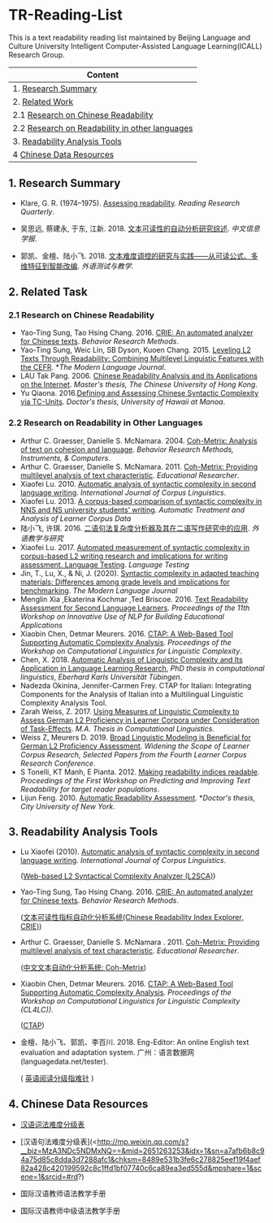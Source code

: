 # TR-Reading-List

This is a text  readability reading list maintained by Beijing Language and Culture University Intelligent Computer-Assisted Language Learning(ICALL)  Research Group.

| Content                                                |
| ------------------------------------------------------ |
| 1. [Research Summary](#1)                              |
| 2. [Related Work](#2)                                  |
| 2.1 [Research on Chinese Readability](#2.2)            |
| 2.2 [Research on Readability in other languages](#2.3) |
| 3. [Readability Analysis Tools](#3)                    |
| 4 [Chinese Data Resources](#4)                         |

<h2 id="1">1. Research Summary</h2>

- Klare, G. R. (1974–1975). [Assessing readability](<https://scholar.google.com/scholar_url?url=https://www.jstor.org/stable/747086&hl=zh-TW&sa=T&oi=gsb&ct=res&cd=0&d=6838320539766870596&ei=-1t9Xoq9M8SBywSKyJqgDg&scisig=AAGBfm1iWtmdPfAMXqFhp5eCXdApCr8JfQ>). *Reading Research Quarterly*. 

- 吴思远, 蔡建永, 于东, 江新. 2018. [文本可读性的自动分析研究综述](<https://www.researchgate.net/profile/Xin_Jiang26/publication/332834238_A_Survey_on_the_Automatic_Text_Readability_Measureswenbenkeduxingdezidongfenxiyanjiuzongshu/links/5ccc04ca299bf11c2a3d46f3/A-Survey-on-the-Automatic-Text-Readability-Measureswenbenkeduxingdezidongfenxiyanjiuzongshu.pdf>). *中文信息学报*.

- 郭凯、金檀、陆小飞. 2018. [文本难度调控的研究与实践——从可读公式、多维特征到智能改编](<http://www.cnki.com.cn/Article/CJFDTotal-WYCJ201803005.htm>). *外语测试与教学*.

  

<h2 id="2">2. Related Task</h2>
<h3 id="2.1">2.1 Research on Chinese Readability</h3>

- Yao-Ting Sung, Tao Hsing Chang. 2016. [CRIE: An automated analyzer for Chinese texts](<https://link.springer.com/content/pdf/10.3758%2Fs13428-015-0649-1.pdf>). *Behavior Research Methods*.
- Yao-Ting Sung, Weic Lin, SB Dyson, Kuoen Chang. 2015. [Leveling L2 Texts Through Readability: Combining Multilevel Linguistic Features with the CEFR](<https://onlinelibrary.wiley.com/doi/epdf/10.1111/modl.12213>). **The Modern Language Journal*.
- LAU Tak Pang. 2006. [Chinese Readability Analysis and its Applications on the Internet](<https://core.ac.uk/download/pdf/48538871.pdf>). *Master's thesis, The Chinese University of Hong Kong*. 
- Yu Qiaona. 2016.[Defining and Assessing Chinese Syntactic Complexity via TC-Units](<https://scholarspace.manoa.hawaii.edu/bitstream/10125/51627/1/2016-12-phd-yu.pdf>). *Doctor's thesis, University of Hawaii at Manoa*. 

<h3 id="2.2">2.2 Research on Readability in Other Languages</h3>

- Arthur C. Graesser, Danielle S. McNamara. 2004. [Coh-Metrix: Analysis of text on cohesion and language](<https://link.springer.com/content/pdf/10.3758%2FBF03195564.pdf>). *Behavior Research Methods, Instruments, & Computers*.
- Arthur C. Graesser, Danielle S. McNamara. 2011. [Coh-Metrix: Providing multilevel analysis of text characteristic](<http://sage.cnpereading.com/paragraph/download/10.3102/0013189X11413260>). *Educational Researcher*.
- Xiaofei Lu. 2010. [Automatic analysis of syntactic complexity in second language writing](<https://www.jbe-platform.com/docserver/fulltext/ijcl.15.4.02lu.pdf?expires=1561207415&id=id&accname=jbid110151&checksum=0E423CA22C4B7AAB06AEC4C0359EBEF9>). *International Journal of Corpus Linguistics*.
- Xiaofei Lu. 2013. [A corpus-based comparison of syntactic complexity in NNS and NS university students’ writing](<https://s3.amazonaws.com/academia.edu.documents/32693735/Ai_Lu_2013_syntactic_complexity.pdf?response-content-disposition=inline%3B%20filename%3DA_corpus-based_comparison_of_syntactic_c.pdf&X-Amz-Algorithm=AWS4-HMAC-SHA256&X-Amz-Credential=AKIAIWOWYYGZ2Y53UL3A%2F20190623%2Fus-east-1%2Fs3%2Faws4_request&X-Amz-Date=20190623T072057Z&X-Amz-Expires=3600&X-Amz-SignedHeaders=host&X-Amz-Signature=ec1c034b7a2f9191914b65ec60cc3d41a8ca932fcf137c45d23a87194977b080>). *Automatic Treatment and Analysis of Learner Corpus Data*
- 陆小飞, 许琪. 2016. [二语句法复杂度分析器及其在二语写作研究中的应用](<http://www.cnki.com.cn/Article/CJFDTotal-WJYY201603008.htm>). *外语教学与研究*
- Xiaofei Lu. 2017. [Automated measurement of syntactic complexity in corpus-based L2 writing research and implications for writing assessment. Language Testing](<http://sage.cnpereading.com/paragraph/download/10.1177/0265532217710675>). *Language Testing*
- Jin, T., Lu, X., & Ni, J. (2020). [Syntactic complexity in adapted teaching materials: Differences among grade levels and implications for benchmarking](<https://onlinelibrary.wiley.com/doi/full/10.1111/modl.12622>). *The Modern Language Journal*
- Menglin Xia ,Ekaterina Kochmar ,Ted Briscoe. 2016. [Text Readability Assessment for Second Language Learners](<https://www.aclweb.org/anthology/W16-0502.pdf>). *Proceedings of the 11th Workshop on Innovative Use of NLP for Building Educational Applications*
- Xiaobin Chen, Detmar Meurers. 2016. [CTAP: A Web-Based Tool Supporting Automatic Complexity Analysis](<https://www.aclweb.org/anthology/W16-4113.pdf>). *Proceedings of the Workshop on Computational Linguistics for Linguistic Complexity*. 
- Chen, X. 2018. [Automatic Analysis of Linguistic Complexity and Its Application in Language Learning Research](<https://publikationen.uni-tuebingen.de/xmlui/bitstream/handle/10900/85888/main.pdf?sequence=1>), *PhD thesis in computational linguistics,  Eberhard Karls Universität Tübingen*. 
- Nadezda Okinina, Jennifer-Carmen Frey. CTAP for Italian: Integrating Components for the Analysis of Italian into a Multilingual Linguistic Complexity Analysis Tool. 
- Zarah Weiss, Z. 2017. [Using Measures of Linguistic Complexity to Assess German L2 Proficiency in Learner Corpora under Consideration of Task-Effects](<https://www.researchgate.net/profile/Zarah_Weiss/publication/334318057_Using_Measures_of_Linguistic_Complexity_to_Assess_German_L2_Proficiency_in_Learner_Corpora_under_Consideration_of_Task-Effects/links/5d24456c299bf1547ca4fe92/Using-Measures-of-Linguistic-Complexity-to-Assess-German-L2-Proficiency-in-Learner-Corpora-under-Consideration-of-Task-Effects.pdf>). *M.A. Thesis in Computational Linguistics*. 
- Weiss Z, Meurers D. 2019. [Broad Linguistic Modeling is Beneficial for German L2 Proficiency Assessment](<http://www.sfs.uni-tuebingen.de/~zweiss/rsrc/Weiss.Meurers-17-LCR-Presentation.pdf>). *Widening the Scope of Learner Corpus Research, Selected Papers from the Fourth Learner Corpus Research Conference*.
- S Tonelli, KT Manh, E Pianta. 2012. [Making readability indices readable](<https://dl.acm.org/doi/pdf/10.5555/2390916.2390924?download=true>). *Proceedings of the First Workshop on Predicting and Improving Text Readability for target reader populations*. 
- Lijun Feng. 2010. [Automatic Readability Assessment](<https://academicworks.cuny.edu/cgi/viewcontent.cgi?article=2964&context=gc_etds>). **Doctor's thesis, City University of New York*. 

<h2 id="3">3. Readability Analysis Tools</h2>

- Lu Xiaofei (2010). [Automatic analysis of syntactic complexity in second language writing](<https://www.jbe-platform.com/docserver/fulltext/ijcl.15.4.02lu.pdf?>). *International Journal of Corpus Linguistics*.

  ([Web-based L2 Syntactical Complexity Analyzer (L2SCA)](<https://aihaiyang.com/software/l2sca/>))

- Yao-Ting Sung, Tao Hsing Chang. 2016. [CRIE: An automated analyzer for Chinese texts](<https://link.springer.com/content/pdf/10.3758%2Fs13428-015-0649-1.pdf>). *Behavior Research Methods*.

  ([文本可读性指标自动化分析系统(Chinese Readability Index Explorer, CRIE)](<http://www.chinesereadability.net/CRIE/index.aspx?LANG=CHT>))

- Arthur C. Graesser, Danielle S. McNamara . 2011. [Coh-Metrix: Providing multilevel analysis of text characteristic](<http://sage.cnpereading.com/paragraph/download/10.3102/0013189X11413260>). *Educational Researcher*. 

  ([中文文本自动化分析系统: Coh-Metrix](<http://210.240.188.161/Chinese_CohMetrix/index.html>))

- Xiaobin Chen, Detmar Meurers. 2016. [CTAP: A Web-Based Tool Supporting Automatic Complexity Analysis](https://www.aclweb.org/anthology/W16-4113.pdf). *Proceedings of the Workshop on Computational Linguistics for Linguistic Complexity (CL4LC))*.

  ([CTAP](<http://samos.sfs.uni-tuebingen.de:8080/ctapweb/>))

- 金檀、陆小飞、郭凯、李百川. 2018. Eng-Editor: An online English text evaluation and adaptation system. 广州：语言数据网(languagedata.net/tester).

  ( [英语阅读分级指难针](<https://www.languagedata.net/tester/>) )

  

<h2 id="4">4. Chinese Data Resources</h2>

- [汉语词法难度分级表](<http://mp.weixin.qq.com/s?__biz=MzA3NDc5NDMxNQ==&mid=2651263238&idx=1&sn=0b27ebba9737fdd58c5832b9fada2b8d&chksm=8489e522b3fe6c34f4d10a7ae8c236181f78f931f393f85a8a309076a8cf9640d370d99609a2&mpshare=1&scene=1&srcid=0627oBzCNe9U8x3Gk4meZC7d#rd>)

- [汉语句法难度分级表](<http://mp.weixin.qq.com/s?__biz=MzA3NDc5NDMxNQ==&mid=2651263253&idx=1&sn=a7afb6b8c94a75d85c8dda3d7288afc1&chksm=8489e531b3fe6c278825eef19f4aef82a428c420199592c8c1ffd1bf07740c6ca89ea3ed555d&mpshare=1&scene=1&srcid=#rd?)
- 国际汉语教师语法教学手册
- 国际汉语教师中级语法教学手册
